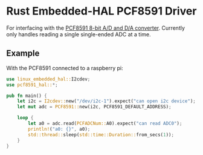 # Rust Embedded-HAL PCF8591 Driver

For interfacing with the [PCF8591 8-bit A/D and D/A converter](https://www.nxp.com/docs/en/data-sheet/PCF8591.pdf). Currently only handles reading a single single-ended ADC at a time.

## Example

With the PCF8591 connected to a raspberry pi:

```rust
use linux_embedded_hal::I2cdev;
use pcf8591_hal::*;

pub fn main() {
    let i2c = I2cdev::new("/dev/i2c-1").expect("can open i2c device");
    let mut adc = PCF8591::new(i2c, PCF8591_DEFAULT_ADDRESS);

    loop {
        let a0 = adc.read(PCFADCNum::A0).expect("can read ADC0");
        println!("a0: {}", a0);
        std::thread::sleep(std::time::Duration::from_secs(1));
    }
}
```

